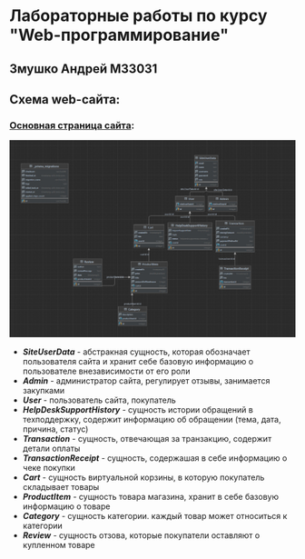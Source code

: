 # Лабораторные работы по курсу "Web-программирование"
## Змушко Андрей М33031

## Схема web-сайта:
### [Основная страница сайта](https://azweb.onrender.com):

![homepage](public/ReadmeSources/migrations.jpg)

- _**SiteUserData**_ - абстракная сущность, которая обозначает пользователя сайта и хранит себе базовую информацию о пользователе внезависимости от его роли
- _**Admin**_ - администратор сайта, регулирует отзывы, занимается закупками
- _**User**_ - пользователь сайта, покупатель
- _**HelpDeskSupportHistory**_ - сущность истории обращений в техподдержку, содержит информацию об обращении (тема, дата, причина, статус)
- _**Transaction**_ - сущность, отвечающая за транзакцию, содержит детали оплаты
- _**TransactionReceipt**_ - сущность, содержашая в себе информацию о чеке покупки
- _**Cart**_ - сущность виртуальной корзины, в которую покупатель складывает товары
- _**ProductItem**_ - сущность товара магазина, хранит в себе базовую информацию о товаре
- _**Category**_ - сущность категории. каждый товар может относиться к категории
- _**Review**_ - сущность отзова, которые покупатели оставляют о купленном товаре